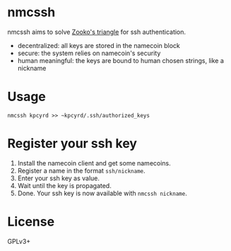 nmcssh
======

nmcssh aims to solve [Zooko's triangle][1] for ssh authentication.

- decentralized: all keys are stored in the namecoin block
- secure: the system relies on namecoin's security
- human meaningful: the keys are bound to human chosen strings, like a nickname

[1]: https://en.wikipedia.org/wiki/Zooko%27s_triangle

Usage
=====

    nmcssh kpcyrd >> ~kpcyrd/.ssh/authorized_keys

Register your ssh key
=====================

1. Install the namecoin client and get some namecoins.
2. Register a name in the format `ssh/nickname`.
3. Enter your ssh key as value.
4. Wait until the key is propagated.
5. Done. Your ssh key is now available with `nmcssh nickname`.

License
=======

GPLv3+
